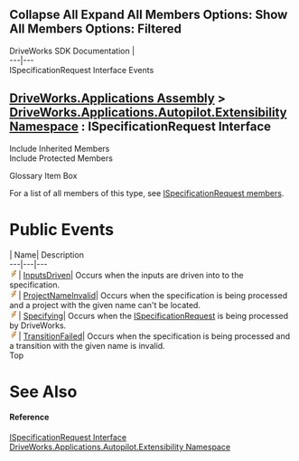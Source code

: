 Collapse All Expand All Members Options: Show All  Members Options: Filtered   
---  
DriveWorks SDK Documentation  |   
---|---  
ISpecificationRequest Interface Events   
  
[DriveWorks.Applications Assembly](topic13.md) > [DriveWorks.Applications.Autopilot.Extensibility Namespace](topic1633.md) : ISpecificationRequest Interface  
---  
  
Include Inherited Members    
Include Protected Members    


Glossary Item Box

For a list of all members of this type, see [ISpecificationRequest members](topic1779.md).

# Public Events

| Name| Description  
---|---|---  
![ Event](dotnetimages/Event.gif)| [InputsDriven](topic1787.md)| Occurs when the inputs are driven into to the specification.   
![ Event](dotnetimages/Event.gif)| [ProjectNameInvalid](topic1788.md)| Occurs when the specification is being processed and a project with the given name can't be located.   
![ Event](dotnetimages/Event.gif)| [Specifying](topic1789.md)| Occurs when the [ISpecificationRequest](topic1778.md) is being processed by DriveWorks.   
![ Event](dotnetimages/Event.gif)| [TransitionFailed](topic1790.md)| Occurs when the specification is being processed and a transition with the given name is invalid.   
Top

# See Also

#### Reference

[ISpecificationRequest Interface](topic1778.md)   
[DriveWorks.Applications.Autopilot.Extensibility Namespace](topic1633.md)


